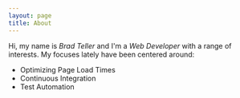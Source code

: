 ```yaml
---
layout: page
title: About
---
```


Hi, my name is *Brad Teller* and I'm a *Web Developer* with a range of interests. My focuses lately have been centered around:

- Optimizing Page Load Times
- Continuous Integration
- Test Automation